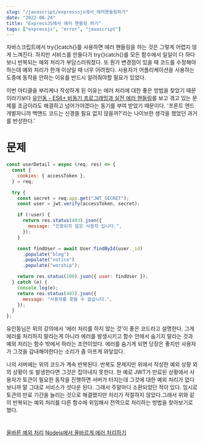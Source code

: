 ```yaml
---
slug: "/javascript/expresssjs에서_에러핸들링하기"
date: "2022-08-24"
title: "ExpressJS에서 에러 핸들링 하기"
tags: ["expressjs", "error", "javascript"]
---
```


자바스크립트에서 try{}catch{}를 사용하면 에러 핸들링을 하는 것은 그렇게 어렵지 않게 느껴진다. 하지만 서비스를 만들다가 try{}catch{}를 모든 함수에서 일일이 다 하다보니 반복되는 예외 처리가 부담스러워졌다. 또 뭔가 변경점이 있을 때 코드를 수정해야하는데 예외 처리가 한개 이상일 때 너무 어려웠다. 사용자가 어플리케이션을 사용하는 도중에 동작을 안하는 이유를 반드시 알려줘야할 필요가 있었다.

이번 아티클을 부리케나 작성하게 된 이유는 에러 처리에 대한 좋은 방법을 찾았기 때문이라기보다 [유인동 - ES6+ 비동기 프로그래밍과 실전 에러 핸들링](https://www.youtube.com/watch?v=o9JnT4sneAQ&list=PLxtfsEgwB_8fPhoDrX9QSJH8MWy0eLuLI&index=288)를 보고 겪고 있는 문제를 조금이라도 해결하고 넘어가야겠다는 동기를 부여 받았기 때문이다. '프론트 앤드 개발자니까 백앤드 코드는 신경쓸 필요 없지 않을까?'라는 나이브한 생각을 했었던 과거를 반성한다.'

# 문제

```javascript
const userDetail = async (req, res) => {
  const {
    cookies: { accessToken },
  } = req;

  try {
    const secret = req.app.get("JWT_SECRET");
    const user = jwt.verify(accessToken, secret);

    if (!user) {
      return res.status(403).json({
        message: "인증되지 않은 사용자 입니다.",
      });
    }

    const findUser = await User.findById(user._id)
      .populate("blog")
      .populate("notice")
      .populate("worship");

    return res.status(200).json({ user: findUser });
  } catch (e) {
    console.log(e);
    return res.status(403).json({
      message: "사용자를 찾을 수 없습니다.",
    });
  }
};
```

유인동님은 위의 강의에서 '에러 처리를 하지 않는 것'이 좋은 코드라고 설명한다. 그게 에러를 처리하지 말라는게 아니라 에러를 발생시키고 함수 안에서 숨기지 말라는 것과 예외 처리는 함수 밖에서 하라는 조언이었다. 에러를 숨기게 되면 당장은 좋지만 사용자가 그것을 감내해야한다는 소리가 좀 아프게 와닿았다.

나의 서버에는 위의 코드가 계속 반복된다. 반복도 문제지만 위에서 작성한 예외 상황 외의 상황이 또 발생한다면 그것은 잡아내지 못한다. 한 예로 JWT가 만료된 상황에서 사용자가 토큰이 필요한 동작을 진행하면 서버가 터지는데 그것에 대한 예외 처리가 없다보니까 말 그대로 서비스가 셧다운 된다. 그래서 주말마다 소환되었던 적이 있다. 임시로 토큰의 만료 기간을 늘리는 것으로 해결했지만 처리가 적절하지 않았다.그래서 위와 같이 반복되는 예외 처리를 다른 함수에 위임해서 전역으로 처리하는 방법을 찾아보기로 했다.

#

[올바른 예외 처리](https://expressjs.com/ko/advanced/best-practice-performance.html#%EC%98%AC%EB%B0%94%EB%A5%B8-%EC%98%88%EC%99%B8-%EC%B2%98%EB%A6%AC)
[Nodejs에서 올바르게 에러 처리하기](https://yceffort.kr/2021/06/error-handling-in-nodejs)

